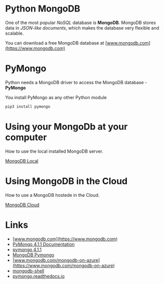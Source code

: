 # Python MongoDB
One of the most popular *NoSQL* database is **MongoDB**. MongoDB stores data in *JSON-like documents*, which makes the database very flexible and scalable.

You can download a free MongoDB database at [www.mongodb.com](https://www.mongodb.com)


# PyMongo
Python needs a MongoDB driver to access the MongoDB database - **PyMongo**

You install PyMongo as any other Python module

```python
pip3 install pymongo
```

# Using your MongoDb at your computer
How to use the local installed MongoDB server.

[MongoDB Local](./LocalMongoDB.md)


# Using MongoDB in the Cloud
How to use a MongoDB hostede in the Cloud.

[MongoDB Cloud](./MongoDb_Cloud.md)

# Links
- [www.mongodb.com](https://www.mongodb.com)
- [PyMongo 4.1.1 Documentation](https://pymongo.readthedocs.io/en/stable/)
- [pymongo 4.1.1](https://pypi.org/project/pymongo/)
- [MongoDB Pymongo](https://www.mongodb.com/docs/drivers/pymongo/)
- [www.mongodb.com/mongodb-on-azure](https://www.mongodb.com/mongodb-on-azure)
- [mongodb-shell](https://www.mongodb.com/docs/mongodb-shell/?_ga=2.74288145.2046527437.1651044868-2047856143.1651044866#mongodb-binary-bin.mongosh)
- [pymongo.readthedocs.io](https://pymongo.readthedocs.io/en/stable/index.html)